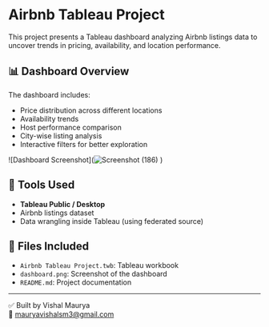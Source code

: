 # Airbnb Tableau Project

This project presents a Tableau dashboard analyzing Airbnb listings data to uncover trends in pricing, availability, and location performance.

## 📊 Dashboard Overview

The dashboard includes:
- Price distribution across different locations
- Availability trends
- Host performance comparison
- City-wise listing analysis
- Interactive filters for better exploration

![Dashboard Screenshot](![Screenshot (186)](https://github.com/user-attachments/assets/dcd78d8a-1899-4382-a28e-eb23abeb5af3)
)

## 🔧 Tools Used
- **Tableau Public / Desktop**
- Airbnb listings dataset
- Data wrangling inside Tableau (using federated source)

## 📁 Files Included
- `Airbnb Tableau Project.twb`: Tableau workbook
- `dashboard.png`: Screenshot of the dashboard
- `README.md`: Project documentation

---

✅ Built by Vishal Maurya  
📧 mauryavishalsm3@gmail.com
